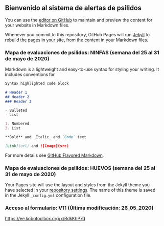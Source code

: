 ## Bienvenido al sistema de alertas de psilidos

You can use the [editor on GitHub](https://github.com/vacashot/asoprofit/edit/master/README.md) to maintain and preview the content for your website in Markdown files.

Whenever you commit to this repository, GitHub Pages will run [Jekyll](https://jekyllrb.com/) to rebuild the pages in your site, from the content in your Markdown files.

### Mapa de evaluaciones de psilidos: NINFAS (semana del 25 al 31 de mayo de 2020)

Markdown is a lightweight and easy-to-use syntax for styling your writing. It includes conventions for

```markdown
Syntax highlighted code block

# Header 1
## Header 2
### Header 3

- Bulleted
- List

1. Numbered
2. List

**Bold** and _Italic_ and `Code` text

[Link](url) and ![Image](src)
```

For more details see [GitHub Flavored Markdown](https://guides.github.com/features/mastering-markdown/).

### Mapa de evaluaciones de psilidos: HUEVOS (semana del 25 al 31 de mayo de 2020)

Your Pages site will use the layout and styles from the Jekyll theme you have selected in your [repository settings](https://github.com/vacashot/asoprofit/settings). The name of this theme is saved in the Jekyll `_config.yml` configuration file.

### Acceso al formulario: V11 (Última modificación: 26_05_2020)

https://ee.kobotoolbox.org/x/BdkKhP7d 
